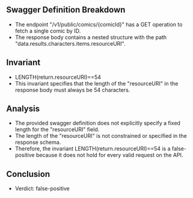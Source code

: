 ## Swagger Definition Breakdown
- The endpoint "/v1/public/comics/{comicId}" has a GET operation to fetch a single comic by ID.
- The response body contains a nested structure with the path "data.results.characters.items.resourceURI".

## Invariant
- LENGTH(return.resourceURI)==54
- This invariant specifies that the length of the "resourceURI" in the response body must always be 54 characters.

## Analysis
- The provided swagger definition does not explicitly specify a fixed length for the "resourceURI" field.
- The length of the "resourceURI" is not constrained or specified in the response schema.
- Therefore, the invariant LENGTH(return.resourceURI)==54 is a false-positive because it does not hold for every valid request on the API.

## Conclusion
- Verdict: false-positive

